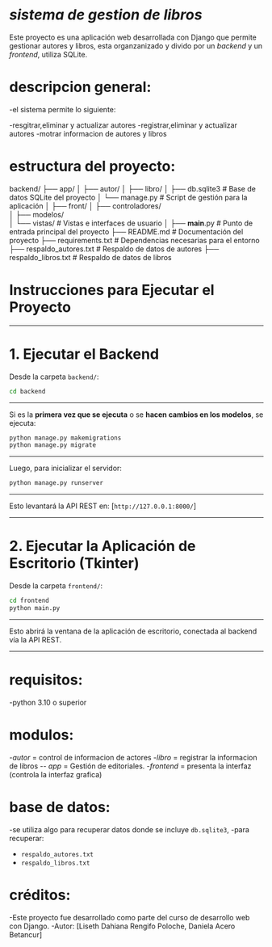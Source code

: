# *sistema de gestion de libros*

Este proyecto es una aplicación web desarrollada con Django que permite gestionar autores y libros, esta organzanizado y divido por un *backend* y un *frontend*, utiliza SQLite.

# descripcion general:

-el sistema permite lo siguiente:

-resgitrar,eliminar y actualizar autores
-registrar,eliminar y actualizar autores
-motrar informacion de autores y libros 


# estructura del proyecto:

backend/
├── app/
│   ├── autor/
│   ├── libro/
│   ├── db.sqlite3          # Base de datos SQLite del proyecto
│   └── manage.py           # Script de gestión para la aplicación
│
├── front/
│   ├── controladores/    
│   ├── modelos/            
│   └── vistas/             # Vistas e interfaces de usuario
│
├── __main__.py             # Punto de entrada principal del proyecto
├── README.md               # Documentación del proyecto
├── requirements.txt        # Dependencias necesarias para el entorno
├── respaldo_autores.txt    # Respaldo de datos de autores
├── respaldo_libros.txt     # Respaldo de datos de libros


 # Instrucciones para Ejecutar el Proyecto

---

# 1. Ejecutar el Backend

Desde la carpeta `backend/`:

```bash
cd backend
```

---

Si es la **primera vez que se ejecuta** o se **hacen cambios en los modelos**, se ejecuta:

```bash
python manage.py makemigrations
python manage.py migrate
```

---

Luego, para inicializar el servidor:

```bash
python manage.py runserver
```

---

Esto levantará la API REST en: [`http://127.0.0.1:8000/`]

---

# 2. Ejecutar la Aplicación de Escritorio (Tkinter)

Desde la carpeta `frontend/`:

```bash
cd frontend
python main.py
```

---

Esto abrirá la ventana de la aplicación de escritorio, conectada al backend vía la API REST.

---

# requisitos:

-python 3.10 o superior 

# modulos:

-*autor* = control de informacion de actores
-*libro* = registrar la informacion de libros
-- *app* = Gestión de editoriales.
-*frontend* = presenta la interfaz (controla la interfaz grafica)

# base de datos:
-se utiliza algo para recuperar datos donde se incluye `db.sqlite3`,
-para recuperar:
  - `respaldo_autores.txt`
  - `respaldo_libros.txt`

# créditos:

-Este proyecto fue desarrollado como parte del curso de desarrollo web con Django.
-Autor: [Liseth Dahiana Rengifo Poloche, Daniela Acero Betancur]
